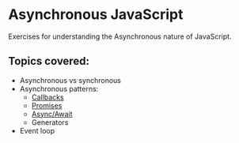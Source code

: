 # Asynchronous JavaScript

Exercises for understanding the Asynchronous nature of JavaScript.

<!-- Course https://www.udemy.com/course/asynchronous-javascript/ -->

## Topics covered:

- Asynchronous vs synchronous
- Asynchronous patterns:
  - [Callbacks](https://github.com/narcisabadea/Asynchronous-JS/blob/main/node/callbacks.md)
  - [Promises](https://github.com/narcisabadea/Asynchronous-JS/blob/main/node/promises.md)
  - [Async/Await](https://github.com/narcisabadea/Asynchronous-JS/blob/main/node/async-await.md)
  - Generators
- Event loop

